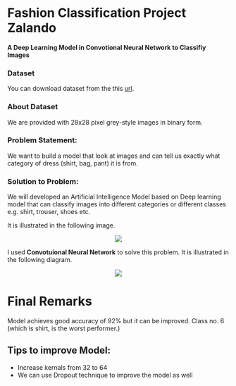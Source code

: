 # Fashion Classification Project Zalando
 <strong>A Deep Learning Model in Convotional Neural Network to Classifiy Images</strong>

### Dataset
<p> You can download dataset from the this <a href="https://www.kaggle.com/zalando-research/fashionmnist">url</a>.
</p>

### About Dataset
<p> We are provided with 28x28 pixel grey-style images in binary form.</p>

### Problem Statement:
<p> We want to build a model that look at images and can tell us exactly what category of dress (shirt, bag, pant) it is from. </p>

### Solution to Problem:
<p> We will developed an Artificial Intelligence Model based on Deep learning model that can classify images into different categories or different classes e.g. shirt, trouser, shoes etc. </p>

<p> It is illustrated in the following image.</p>

<p align="center"><image src="https://d3ttejbr7iqmzj.cloudfront.net/10cba145-34b7-4958-8ea4-e24264018582/aabc4856-d9a5-4c0c-b41b-0fb8d4f57c4b/1080_aabc4856-d9a5-4c0c-b41b-0fb8d4f57c4b.png?Expires=1571742428&Signature=eNuh~n602ryBdTz05OWQT0-JYonW4sf2TtgCcfSP1PQkVmdvBojoaQTltkjz1DeWxOL34sir0Q-Pct4Z3sVtzMaohwpELUUzInmjuVY8je7X3VBsMAEqJu1FAv0vAa4-ZSK1uSvidLuVnRIr7d1ebcdDIyX9CaMJ0~tD1EU5jxKQbsZdl6Qn7gYkz0wPU2HdArlXCccD-tEmn~n5BkBtLGD49smeC8EsxjcFzImk5zbxdMPXzu2WpBRc1HibOP1iLuEk-YMAyc8Ytp6QoK0mFmI9Tc8WdCZPhmh8IxuxLsXvVoGk6ITtTi3KY-P2iGK9fJA7CGC~VhmkujtnQ2owzg__&Key-Pair-Id=APKAJNFAUQQLGDF3ZI4A"></p>

I used <strong>Convotuional Neural Network</strong> to solve this problem. It is illustrated in the following diagram.

<p align="center"><img src="https://d3ttejbr7iqmzj.cloudfront.net/10cba145-34b7-4958-8ea4-e24264018582/6f929e61-bdc8-41ac-aaee-bd0fb8ba139c/1080_6f929e61-bdc8-41ac-aaee-bd0fb8ba139c.png?Expires=1571742272&Signature=NWFGbo5a~TnV5WIfSr~MF9qzBfV46hZnvR6qiSNUKaWdmgvZ84wyh2Q6z4CCigqI9kmEziCAHdvrUWfRGfqXbpFA6xnTaObcGj-rhwxwUVHgYDU4JALnOj7rB8DHCoV6mAxk2bwStgueTLpog~IMdOXitGpWFXM~M-1Zd2bGFfLw7tx4g96Jl6GspIjv0XM0fhFw5Li~5G7TJrIh5OzpX469a6Q1FS0k0wK4EIUMb2CP2V-PWrrK3y9Ei7S9v4H6iP-yBxTrDWy40fGs4skW3Liw2M3w3wt5sUpPHPAAkldQXqiTWOXQnVGL4BJQOden8VeruXnBKsdEjl7~UV-rgA__&Key-Pair-Id=APKAJNFAUQQLGDF3ZI4A"></p>


# Final Remarks
<p> Model achieves good accuracy of 92% but it can be improved. Class no. 6 (which is shirt, is the worst performer.) </p>

## Tips to improve Model:
<ul> <li>Increase kernals from 32 to 64</li>
<li>We can use Dropout technique to improve the model as well</li>
</ul>




